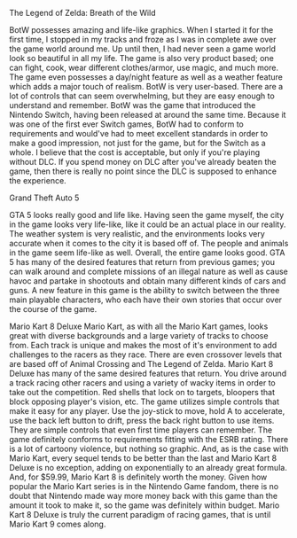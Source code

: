 The Legend of Zelda: Breath of the Wild

BotW possesses amazing and life-like graphics. When I started it for the first time, I stopped in my tracks and froze as I was in complete
awe over the game world around me. Up until then, I had never seen a game world look so beautiful in all my life. 
The game is also very product based; one can fight, cook, wear different clothes/armor, use magic, and much more. 
The game even possesses a day/night feature as well as a weather feature which adds a major touch of realism. 
BotW is very user-based. There are a lot of controls that can seem overwhelming, but they are easy enough to understand and remember. 
BotW was the game that introduced the Nintendo Switch, having been released at around the same time. 
Because it was one of the first ever Switch games, BotW had to conform to requirements and would've had to meet excellent standards 
in order to make a good impression, not just for the game, but for the Switch as a whole. I believe that the cost is acceptable, 
but only if you're playing without DLC. If you spend money on DLC after you've already beaten the game, then there is really no point 
since the DLC is supposed to enhance the experience.

Grand Theft Auto 5

GTA 5 looks really good and life like. Having seen the game myself, the city in the game looks very life-like, like it could be an actual 
place in our reality. The weather system is very realistic, and the environments looks very accurate when it comes to the city it is based 
off of. The people and animals in the game seem life-like as well. Overall, the entire game looks good. GTA 5 has many of the desired
features that return from previous games; you can walk around and complete missions of an illegal nature as well as cause havoc and 
partake in shootouts and obtain many different kinds of cars and guns. A new feature in this game is the ability to switch between the 
three main playable characters, who each have their own stories that occur over the course of the game.

Mario Kart 8 Deluxe 
Mario Kart, as with all the Mario Kart games, looks great with diverse backgrounds and a large variety of tracks to choose from. Each 
track is unique and makes the most of it's environment to add challenges to the racers as they race. There are even crossover levels 
that are based off of Animal Crossing and The Legend of Zelda. Mario Kart 8 Deluxe has many of the same desired features that return. 
You drive around a track racing other racers and using a variety of wacky items in order to take out the competition. Red shells that 
lock on to targets, bloopers that block opposing player's vision, etc. The game utilizes simple controls that make it easy for any player.
Use the joy-stick to move, hold A to accelerate, use the back left button to drift, press the back right button to use items. 
They are simple controls that even first time players can remember. The game definitely conforms to requirements fitting with the ESRB 
rating. There is a lot of cartoony violence, but nothing so graphic. And, as is the case with Mario Kart, every sequel tends to be better 
than the last and Mario Kart 8 Deluxe is no exception, adding on exponentially to an already great formula. And, for $59.99, Mario Kart 8
is definitely worth the money. Given how popular the Mario Kart series is in the Nintendo Game fandom, there is no doubt that Nintendo
made way more money back with this game than the amount it took to make it, so the game was definitely within budget. Mario Kart 8 Deluxe
is truly the current paradigm of racing games, that is until Mario Kart 9 comes along.
